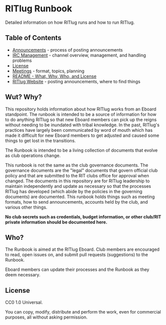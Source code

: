 # RITlug Runbook
Detailed information on how RITlug runs and how to run RITlug.

Table of Contents
----------
* [Announcements](announcements.md) - process of posting announcements
* [IRC Management](irc-channel.md) - channel overview, management, and handling
problems
* [License](LICENSE)
* [Meetings](meetings.md) - format, topics, planning
* [README - What, Why, Who, and License](README.md)
* [RITlug Website](the-website.md) - posting announcements, where to find things

Wut? Why?
----------
This repository holds information about how RITlug works from an Eboard standpoint. The runbook is intended to be a source of information for how to do anything RITlug so that new Eboard members can pick up the reigns without needing to be inundated with tribal knowledge. In the past, RITlug's practices have largely been communicated by word of mouth which has made it difficult for new Eboard members to get adjusted and caused some things to get lost in the transitions.

The Runbook is intended to be a living collection of documents that evolve as club operations change.

This runbook is not the same as the club governance documents. The governance documents are the "legal" documents that govern official club policy and that are submitted to the RIT clubs office for approval when changed. The documents in this repository are for RITlug leadership to maintain independently and update as necessary so that the processes RITlug has developed (which abide by the policies in the governing documents) are documented. This runbook holds things such as meeting formats, how to send announcements, accounts held by the club, and various other things.

**No club secrets such as credentials, budget information, or other club/RIT private information should be documented here.**

Who?
----------
The Runbook is aimed at the RITlug Eboard. Club members are encouraged to read, open issues on, and submit pull requests (suggestions) to the Runbook.

Eboard members can update their processes and the Runbook as they deem necessary.

License
----------
CC0 1.0 Universal. 

You can copy, modify, distribute and perform the work, even for commercial purposes, all without asking permission.
